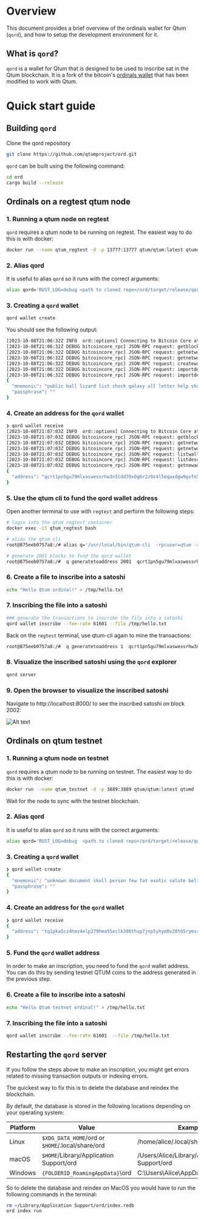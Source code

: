 # Overview
This document provides a brief overview of the ordinals wallet for Qtum (`qord`), and how to setup the development environment for it.

## What is `qord`?
`qord` is a wallet for Qtum that is designed to be used to inscribe sat in the Qtum blockchain. It is a fork of the bitcoin's [ordinals wallet](https://github.com/ordinals/ord) that has been modified to work with Qtum.

# Quick start guide

## Building `qord`


Clone the qord repository
  
  ```bash
git clone https://github.com/qtumproject/ord.git
```

`qord` can be built using the following command:

```bash
cd ord
cargo build --release
```

## Ordinals on a regtest qtum node

### 1. Running a qtum node on regtest

`qord` requires a qtum node to be running on regtest. The easiest way to do this is with docker:

```bash
docker run --name qtum_regtest -d -p 13777:13777 qtum/qtum:latest qtumd -regtest -txindex -addrindex=1 -rpcbind=0.0.0.0:13777 -rpcallowip=0.0.0.0/0 -logevents -rpcuser=qtum -rpcpassword=qtum -deprecatedrpc=accounts -printtoconsole -debug=1
```

### 2. Alias qord
It is useful to alias `qord` so it runs with the correct arguments:

```bash
alias qord='RUST_LOG=debug <path to cloned repo>/ord/target/release/qord --regtest --bitcoin-rpc-user qtum --bitcoin-rpc-pass qtum  --rpc-url 127.0.0.1:13777'
```

### 3. Creating a `qord` wallet

```bash
qord wallet create
```

You should see the following output:

```bash
[2023-10-08T21:06:32Z INFO  ord::options] Connecting to Bitcoin Core at 127.0.0.1:13777/wallet/ord
[2023-10-08T21:06:32Z DEBUG bitcoincore_rpc] JSON-RPC request: getblockchaininfo []
[2023-10-08T21:06:32Z DEBUG bitcoincore_rpc] JSON-RPC request: getnetworkinfo []
[2023-10-08T21:06:32Z DEBUG bitcoincore_rpc] JSON-RPC request: getnetworkinfo []
[2023-10-08T21:06:32Z DEBUG bitcoincore_rpc] JSON-RPC request: createwallet ["ord",false,true]
[2023-10-08T21:06:32Z DEBUG bitcoincore_rpc] JSON-RPC request: importdescriptors [[{"active":true,"desc":"tr([24735198/86'/1'/0']tprv8gXojALAAYg9ojGa9AJwbwsojkg4tTuR6cKcACY4BSmVnw8mQrJJiLXQCSazmr71asiQLXGnRopLGRpUiozfdXeeakwwafXp1te2av1B8Zk/0/*)#hcxp0gyd","internal":false,"timestamp":"now"}]]
[2023-10-08T21:06:32Z DEBUG bitcoincore_rpc] JSON-RPC request: importdescriptors [[{"active":true,"desc":"tr([24735198/86'/1'/0']tprv8gXojALAAYg9ojGa9AJwbwsojkg4tTuR6cKcACY4BSmVnw8mQrJJiLXQCSazmr71asiQLXGnRopLGRpUiozfdXeeakwwafXp1te2av1B8Zk/1/*)#xvrqja54","internal":true,"timestamp":"now"}]]
{
  "mnemonic": "public ball lizard list shock galaxy all letter help shoulder opinion immune",
  "passphrase": ""
}
```

### 4. Create an address for the `qord` wallet

```bash
❯ qord wallet receive
[2023-10-08T21:07:03Z INFO  ord::options] Connecting to Bitcoin Core at 127.0.0.1:13777/wallet/ord
[2023-10-08T21:07:03Z DEBUG bitcoincore_rpc] JSON-RPC request: getblockchaininfo []
[2023-10-08T21:07:03Z DEBUG bitcoincore_rpc] JSON-RPC request: getnetworkinfo []
[2023-10-08T21:07:03Z DEBUG bitcoincore_rpc] JSON-RPC request: getnetworkinfo []
[2023-10-08T21:07:03Z DEBUG bitcoincore_rpc] JSON-RPC request: listwallets []
[2023-10-08T21:07:03Z DEBUG bitcoincore_rpc] JSON-RPC request: listdescriptors []
[2023-10-08T21:07:03Z DEBUG bitcoincore_rpc] JSON-RPC request: getnewaddress [null,"bech32m"]
{
  "address": "qcrt1pn5gu79mlxaswessrhw3n5ldd70x0g6r2z0z4l5eqaxdgw9gvfn5s97fevr"
}
```

### 5. Use the qtum cli to fund the qord wallet address

Open another terminal to use with `regtest` and perform the following steps:

```bash
# login into the qtum regtest container
docker exec -it qtum_regtest bash

# alias the qtum cli
root@875eeb0757a8:/# alias q='/usr/local/bin/qtum-cli  -rpcuser=qtum -rpcpassword=qtum -regtest -rpcport=13777 --rpcconnect=127.0.0.1'

# generate 2001 blocks to fund the qord wallet
root@875eeb0757a8:/#  q generatetoaddress 2001  qcrt1pn5gu79mlxaswessrhw3n5ldd70x0g6r2z0z4l5eqaxdgw9gvfn5s97fevr
```

### 6. Create a file to inscribe into a satoshi



```bash
echo "Hello Qtum ordinal!" > /tmp/hello.txt
```

### 7. Inscribing the file into a satoshi

```bash
### generate the transactions to inscribe the file into a satoshi
qord wallet inscribe --fee-rate 61601 --file /tmp/hello.txt 
```
Back on the `regtest` terminal, use qtum-cli again to mine the transactions:

```bash
root@875eeb0757a8:/#  q generatetoaddress 1  qcrt1pn5gu79mlxaswessrhw3n5ldd70x0g6r2z0z4l5eqaxdgw9gvfn5s97fevr
```

### 8. Visualize the inscribed satoshi using the `qord` explorer

```bash
qord server
```

### 9. Open the browser to visualize the inscribed satoshi

Navigate to http://localhost:8000/ to see the inscribed satoshi on block 2002:

![Alt text](image.png)

## Ordinals on qtum testnet

### 1. Running a qtum node on testnet

`qord` requires a qtum node to be running on testnet. The easiest way to do this is with docker:

```bash
docker run --name qtum_testnet -d -p 3889:3889 qtum/qtum:latest qtumd -testnet -txindex -addrindex=1 -rpcbind=0.0.0.0:3889 -rpcallowip=0.0.0.0/0 -logevents -rpcuser=qtum -rpcpassword=qtum -deprecatedrpc=accounts -printtoconsole
```

Wait for the node to sync with the testnet blockchain.

### 2. Alias qord
It is useful to alias `qord` so it runs with the correct arguments:

```bash
alias qord='RUST_LOG=debug  <path to cloned repo>/ord/target/release/qord --testnet --bitcoin-rpc-user qtum --bitcoin-rpc-pass qtum  --rpc-url 127.0.0.1:3889'
```

### 3. Creating a `qord` wallet

```bash
❯ qord wallet create
{
  "mnemonic": "unknown document skull person few fat exotic salute belt drive ritual beef",
  "passphrase": ""
}
```

### 4. Create an address for the `qord` wallet

```bash
❯ qord wallet receive
{
  "address": "tq1pka5cz4hmz4elp279hma55eclk396thvp7jnp5yhym0v20t65rymsrd9lmh"
} 
  ```
### 5. Fund the `qord` wallet address

In order to make an inscription, you need to fund the `qord` wallet address. You can do this by sending testnet QTUM coins to the address generated in the previous step.

### 6. Create a file to inscribe into a satoshi

```bash
echo "Hello Qtum testnet ordinal!" > /tmp/hello.txt
```

### 7. Inscribing the file into a satoshi

```bash
qord wallet inscribe --fee-rate 61601  --file /tmp/hello.txt
```


## Restarting the `qord` server

If you follow the steps above to make an inscription, you might get errors related to missing transaction outputs or indexing errors.

The quickest way to fix this is to delete the database and reindex the blockchain.

By default, the database is stored in the following locations depending on your operating system:

|Platform | Value                                            | Example                                      |
| ------- | ------------------------------------------------ | -------------------------------------------- |
| Linux   | `$XDG_DATA_HOME`/ord or `$HOME`/.local/share/ord | /home/alice/.local/share/ord                 |
| macOS   | `$HOME`/Library/Application Support/ord          | /Users/Alice/Library/Application Support/ord |
| Windows | `{FOLDERID_RoamingAppData}`\ord                  | C:\Users\Alice\AppData\Roaming\ord           |

So to delete the database and reindex on MacOS you would have to run the following
commands in the terminal:

```bash
rm ~/Library/Application Support/ord/index.redb
ord index run
```

